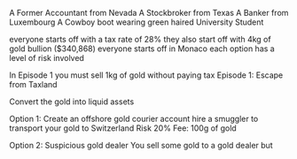 A Former Accountant from Nevada
A Stockbroker from Texas
A Banker from Luxembourg
A Cowboy boot wearing green haired University Student

everyone starts off with a tax rate of 28%
they also start off with 4kg of gold bullion ($340,868)
everyone starts off in Monaco
each option has a level of risk involved

In Episode 1 you must sell 1kg of gold without paying tax
Episode 1: Escape from Taxland

Convert the gold into liquid assets

Option 1: Create an offshore gold courier account
hire a smuggler to transport your gold to Switzerland
Risk 20%
Fee: 100g of gold

Option 2: Suspicious gold dealer
You sell some gold to a gold dealer but 

